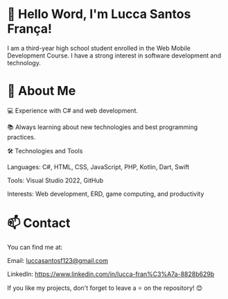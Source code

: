 <h1>👋 Hello Word, I'm Lucca Santos França!</h1>

I am a third-year high school student enrolled in the Web Mobile Development Course. I have a strong interest in software development and technology.

<h1>🚀 About Me</h1>

💻 Experience with C# and web development.

📚 Always learning about new technologies and best programming practices.

🛠 Technologies and Tools

Languages: C#, HTML, CSS, JavaScript, PHP, Kotlin, Dart, Swift

Tools: Visual Studio 2022, GitHub

Interests: Web development, ERD, game computing, and productivity

<h1>📫 Contact</h1>

You can find me at:

Email: luccasantosf123@gmail.com

LinkedIn: https://www.linkedin.com/in/lucca-fran%C3%A7a-8828b629b

If you like my projects, don't forget to leave a ⭐ on the repository! 😊
